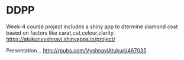 # DDPP

Week-4 course project includes a shiny app to dtermine diamond cost based on factors like carat,cut,colour,clarity.
https://atukurivyshnavi.shinyapps.io/project/

Presentation...
http://rpubs.com/VyshnaviAtukuri/467035

